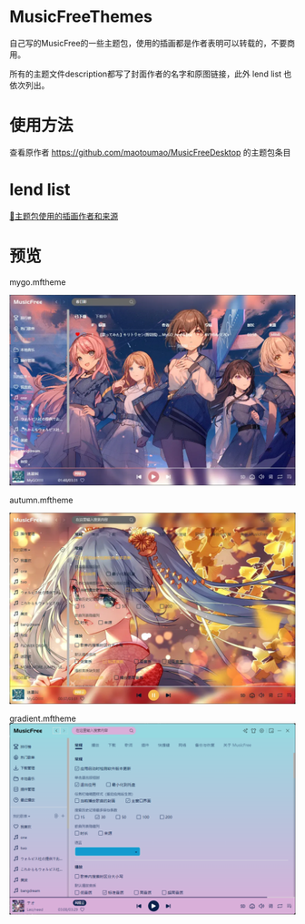 # MusicFreeThemes

自己写的MusicFree的一些主题包，使用的插画都是作者表明可以转载的，不要商用。

所有的主题文件description都写了封面作者的名字和原图链接，此外 lend list 也依次列出。

# 使用方法

查看原作者 https://github.com/maotoumao/MusicFreeDesktop 的主题包条目


# lend list

[💖主题包使用的插画作者和来源](./lendlist.md)

# 预览

mygo.mftheme

![](https://github.com/beef-potato/picx-images-hosting/raw/master/musicfreeTheme/mygopreview.9rj81mm3dr.webp)

autumn.mftheme

![](https://github.com/beef-potato/picx-images-hosting/raw/master/musicfreeTheme/autumnpreview.pf5vqo97v.webp)

gradient.mftheme
![](./gradient/imgs/preview.png)